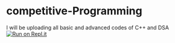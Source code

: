 # competitive-Programming
I will be uploading all basic and advanced codes of C++ and DSA
[![Run on Repl.it](https://repl.it/badge/github/akki251/competitive-Programming)](https://repl.it/github/akki251/competitive-Programming)
